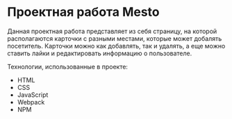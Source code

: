 # Проектная работа Mesto

Данная проектная работа представляет из себя страницу, на которой располагаются карточки с разными местами, которые может добалять посетитель. Карточки можно как добавлять, так и удалять, а еще можно ставить лайки и редактировать информацию о пользователе.

Технологии, использованные в проекте:

- HTML
- CSS
- JavaScript
- Webpack
- NPM
